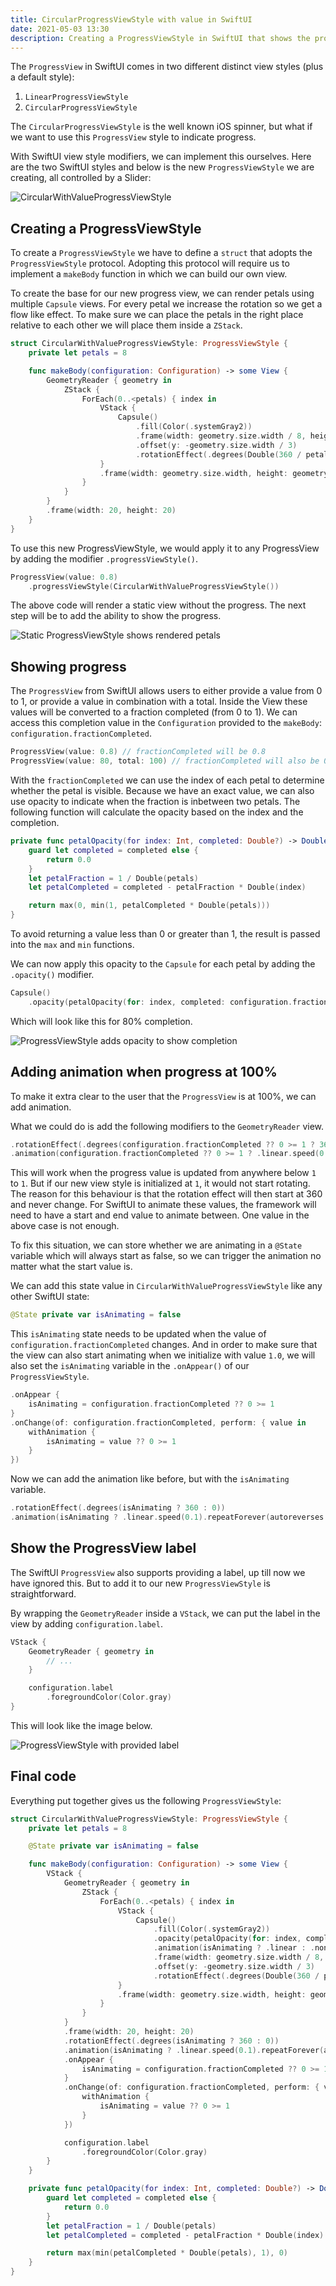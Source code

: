 ```yaml
---
title: CircularProgressViewStyle with value in SwiftUI
date: 2021-05-03 13:30
description: Creating a ProgressViewStyle in SwiftUI that shows the progress based on the provided value
---
```


The `ProgressView` in SwiftUI comes in two different distinct view styles (plus a default style):

1. `LinearProgressViewStyle`
2. `CircularProgressViewStyle`

The `CircularProgressViewStyle` is the well known iOS spinner, but what if we want to use this `ProgressView` style to indicate progress.

With SwiftUI view style modifiers, we can implement this ourselves. Here are the two SwiftUI styles and below is the new `ProgressViewStyle` we are creating, all controlled by a Slider:

![CircularWithValueProgressViewStyle](/images/2021-05-03/circular-with-value-progress.gif)

## Creating a ProgressViewStyle

To create a `ProgressViewStyle` we have to define a `struct` that adopts the `ProgressViewStyle` protocol. Adopting this protocol will require us to implement a `makeBody` function in which we can build our own view.

To create the base for our new progress view, we can render petals using multiple `Capsule` views. For every petal we increase the rotation so we get a flow like effect. To make sure we can place the petals in the right place relative to each other we will place them inside a `ZStack`.

```swift
struct CircularWithValueProgressViewStyle: ProgressViewStyle {
    private let petals = 8

    func makeBody(configuration: Configuration) -> some View {
        GeometryReader { geometry in
            ZStack {
                ForEach(0..<petals) { index in
                    VStack {
                        Capsule()
                            .fill(Color(.systemGray2))
                            .frame(width: geometry.size.width / 8, height: geometry.size.height / 3)
                            .offset(y: -geometry.size.width / 3)
                            .rotationEffect(.degrees(Double(360 / petals * index)))
                    }
                    .frame(width: geometry.size.width, height: geometry.size.height)
                }
            }
        }
        .frame(width: 20, height: 20)
    }
}
```

To use this new ProgressViewStyle, we would apply it to any ProgressView by adding the modifier `.progressViewStyle()`.

```swift
ProgressView(value: 0.8)
    .progressViewStyle(CircularWithValueProgressViewStyle())
```

The above code will render a static view without the progress. The next step will be to add the ability to show the progress.

![Static ProgressViewStyle shows rendered petals](/images/2021-05-03/circular-with-value-progress-static.png)

## Showing progress

The `ProgressView` from SwiftUI allows users to either provide a value from 0 to 1, or provide a value in combination with a total. Inside the View these values will be converted to a fraction completed (from 0 to 1). We can access this completion value in the `Configuration` provided to the `makeBody`: `configuration.fractionCompleted`.

```swift
ProgressView(value: 0.8) // fractionCompleted will be 0.8
ProgressView(value: 80, total: 100) // fractionCompleted will also be 0.8
```

With the `fractionCompleted` we can use the index of each petal to determine whether the petal is visible. Because we have an exact value, we can also use opacity to indicate when the fraction is inbetween two petals. The following function will calculate the opacity based on the index and the completion.

```swift
private func petalOpacity(for index: Int, completed: Double?) -> Double {
    guard let completed = completed else {
        return 0.0
    }
    let petalFraction = 1 / Double(petals)
    let petalCompleted = completed - petalFraction * Double(index)

    return max(0, min(1, petalCompleted * Double(petals)))
}
```

To avoid returning a value less than 0 or greater than 1, the result is passed into the `max` and `min` functions.

We can now apply this opacity to the `Capsule` for each petal by adding the `.opacity()` modifier.

```swift
Capsule()
    .opacity(petalOpacity(for: index, completed: configuration.fractionCompleted))
```

Which will look like this for 80% completion.

![ProgressViewStyle adds opacity to show completion](/images/2021-05-03/circular-with-value-progress-opacity.png)

## Adding animation when progress at 100%

To make it extra clear to the user that the `ProgressView` is at 100%, we can add animation.

What we could do is add the following modifiers to the `GeometryReader` view.

```swift
.rotationEffect(.degrees(configuration.fractionCompleted ?? 0 >= 1 ? 360 : 0))
.animation(configuration.fractionCompleted ?? 0 >= 1 ? .linear.speed(0.1).repeatForever(autoreverses: false) : .linear)
```

This will work when the progress value is updated from anywhere below `1` to `1`. But if our new view style is initialized at `1`, it would not start rotating. The reason for this behaviour is that the rotation effect will then start at 360 and never change. For SwiftUI to animate these values, the framework will need to have a start and end value to animate between. One value in the above case is not enough.

To fix this situation, we can store whether we are animating in a `@State` variable which will always start as false, so we can trigger the animation no matter what the start value is.

We can add this state value in `CircularWithValueProgressViewStyle` like any other SwiftUI state:

```swift
@State private var isAnimating = false
```

This `isAnimating` state needs to be updated when the value of `configuration.fractionCompleted` changes. And in order to make sure that the view can also start animating when we initialize with value `1.0`, we will also set the `isAnimating` variable in the `.onAppear()` of our `ProgressViewStyle`.

```swift
.onAppear {
    isAnimating = configuration.fractionCompleted ?? 0 >= 1
}
.onChange(of: configuration.fractionCompleted, perform: { value in
    withAnimation {
        isAnimating = value ?? 0 >= 1
    }
})
```

Now we can add the animation like before, but with the `isAnimating` variable.

```swift
.rotationEffect(.degrees(isAnimating ? 360 : 0))
.animation(isAnimating ? .linear.speed(0.1).repeatForever(autoreverses: false) : .linear)
```

## Show the ProgressView label

The SwiftUI `ProgressView` also supports providing a label, up till now we have ignored this. But to add it to our new `ProgressViewStyle` is straightforward.

By wrapping the `GeometryReader` inside a `VStack`, we can put the label in the view by adding `configuration.label`.

```swift
VStack {
    GeometryReader { geometry in
        // ...
    }

    configuration.label
        .foregroundColor(Color.gray)
}
```

This will look like the image below.

![ProgressViewStyle with provided label](/images/2021-05-03/circular-with-value-progress-label.png)

## Final code

Everything put together gives us the following `ProgressViewStyle`:

```swift
struct CircularWithValueProgressViewStyle: ProgressViewStyle {
    private let petals = 8

    @State private var isAnimating = false

    func makeBody(configuration: Configuration) -> some View {
        VStack {
            GeometryReader { geometry in
                ZStack {
                    ForEach(0..<petals) { index in
                        VStack {
                            Capsule()
                                .fill(Color(.systemGray2))
                                .opacity(petalOpacity(for: index, completed: configuration.fractionCompleted))
                                .animation(isAnimating ? .linear : .none)
                                .frame(width: geometry.size.width / 8, height: geometry.size.height / 3)
                                .offset(y: -geometry.size.width / 3)
                                .rotationEffect(.degrees(Double(360 / petals * index)))
                        }
                        .frame(width: geometry.size.width, height: geometry.size.height)
                    }
                }
            }
            .frame(width: 20, height: 20)
            .rotationEffect(.degrees(isAnimating ? 360 : 0))
            .animation(isAnimating ? .linear.speed(0.1).repeatForever(autoreverses: false) : .linear)
            .onAppear {
                isAnimating = configuration.fractionCompleted ?? 0 >= 1
            }
            .onChange(of: configuration.fractionCompleted, perform: { value in
                withAnimation {
                    isAnimating = value ?? 0 >= 1
                }
            })

            configuration.label
                .foregroundColor(Color.gray)
        }
    }

    private func petalOpacity(for index: Int, completed: Double?) -> Double {
        guard let completed = completed else {
            return 0.0
        }
        let petalFraction = 1 / Double(petals)
        let petalCompleted = completed - petalFraction * Double(index)

        return max(min(petalCompleted * Double(petals), 1), 0)
    }
}
```
